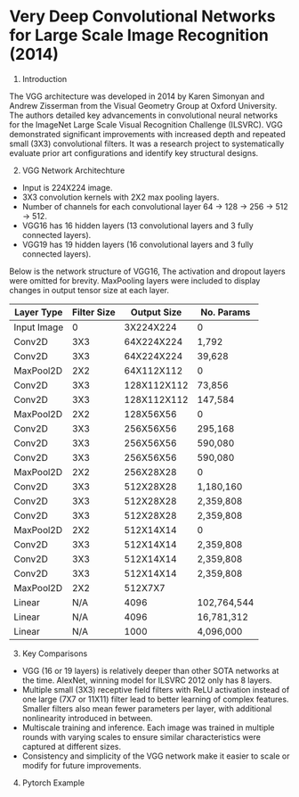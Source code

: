 
# Very Deep Convolutional Networks for Large Scale Image Recognition (2014)


1. Introduction

The VGG architecture was developed in 2014 by Karen Simonyan and Andrew Zisserman from the Visual Geometry Group at Oxford University. The authors detailed key advancements in convolutional neural networks for the ImageNet Large Scale Visual Recognition Challenge (ILSVRC). VGG demonstrated significant improvements with increased depth and repeated small (3X3) convolutional filters. It was a research project to systematically evaluate prior art configurations and identify key structural designs. 



2. VGG Network Architechture 
   
- Input is 224X224 image. 
- 3X3 convolution kernels with 2X2 max pooling layers.
- Number of channels for each convolutional layer 64 -> 128 -> 256 -> 512 -> 512. 
- VGG16 has 16 hidden layers (13 convolutional layers and 3 fully connected layers).
- VGG19 has 19 hidden layers (16 convolutional layers and 3 fully connected layers).

Below is the network structure of VGG16, The activation and dropout layers were omitted for brevity. MaxPooling layers were included to display changes in output tensor size at each layer. 

|Layer Type |Filter Size|Output Size|No. Params|
|-----------|------------|----------|----------|
|Input Image|0|3X224X224|0|
|Conv2D|3X3|64X224X224|1,792|
|Conv2D|3X3|64X224X224|39,628|
|MaxPool2D|2X2|64X112X112|0|
|Conv2D|3X3|128X112X112|73,856|
|Conv2D|3X3|128X112X112|147,584|
|MaxPool2D|2X2|128X56X56|0|
|Conv2D|3X3|256X56X56|295,168|
|Conv2D|3X3|256X56X56|590,080|
|Conv2D|3X3|256X56X56|590,080|
|MaxPool2D|2X2|256X28X28|0|
|Conv2D|3X3|512X28X28|1,180,160|
|Conv2D|3X3|512X28X28|2,359,808|
|Conv2D|3X3|512X28X28|2,359,808|
|MaxPool2D|2X2|512X14X14|0|
|Conv2D|3X3|512X14X14|2,359,808|
|Conv2D|3X3|512X14X14|2,359,808|
|Conv2D|3X3|512X14X14|2,359,808|
|MaxPool2D|2X2|512X7X7|
|Linear|N/A|4096|102,764,544|
|Linear|N/A|4096|16,781,312|
|Linear|N/A|1000|4,096,000|



3. Key Comparisons 

- VGG (16 or 19 layers) is relatively deeper than other SOTA networks at the time. AlexNet, winning model for ILSVRC 2012 only has 8 layers.    
- Multiple small (3X3) receptive field filters with ReLU activation instead of one large (7X7 or 11X11) filter lead to better learning of complex features. Smaller filters also mean fewer parameters per layer, with additional nonlinearity introduced in between.   
- Multiscale training and inference. Each image was trained in multiple rounds with varying scales to ensure similar characteristics were captured at different sizes.  
- Consistency and simplicity of the VGG network make it easier to scale or modify for future improvements. 


4. Pytorch Example 

```

```

 